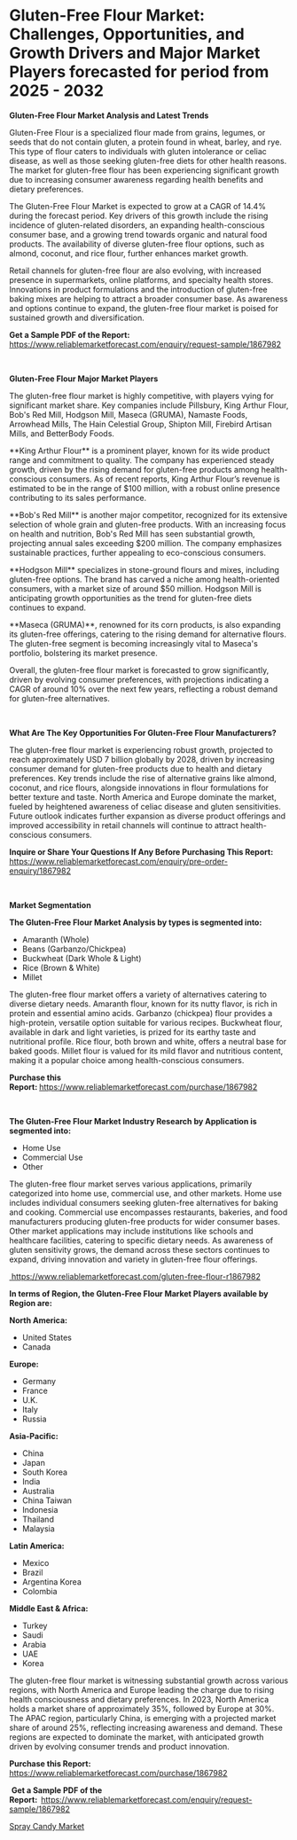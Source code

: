 <p><h1>Gluten-Free Flour Market: Challenges, Opportunities, and Growth Drivers and Major Market Players forecasted for period from 2025 - 2032</h1></p><p><strong>Gluten-Free Flour Market Analysis and Latest Trends</strong></p>
<p><p>Gluten-Free Flour is a specialized flour made from grains, legumes, or seeds that do not contain gluten, a protein found in wheat, barley, and rye. This type of flour caters to individuals with gluten intolerance or celiac disease, as well as those seeking gluten-free diets for other health reasons. The market for gluten-free flour has been experiencing significant growth due to increasing consumer awareness regarding health benefits and dietary preferences.</p><p>The Gluten-Free Flour Market is expected to grow at a CAGR of 14.4% during the forecast period. Key drivers of this growth include the rising incidence of gluten-related disorders, an expanding health-conscious consumer base, and a growing trend towards organic and natural food products. The availability of diverse gluten-free flour options, such as almond, coconut, and rice flour, further enhances market growth.</p><p>Retail channels for gluten-free flour are also evolving, with increased presence in supermarkets, online platforms, and specialty health stores. Innovations in product formulations and the introduction of gluten-free baking mixes are helping to attract a broader consumer base. As awareness and options continue to expand, the gluten-free flour market is poised for sustained growth and diversification.</p></p>
<p><strong>Get a Sample PDF of the Report:&nbsp;</strong> <a href="https://www.reliablemarketforecast.com/enquiry/request-sample/1867982?utm_campaign=3324&utm_medium=2&utm_source=Github&utm_content=ia&utm_term=07042025&utm_id=gluten-free-flour">https://www.reliablemarketforecast.com/enquiry/request-sample/1867982</a></p>
<p>&nbsp;</p>
<p><strong>Gluten-Free Flour Major Market Players</strong></p>
<p><p>The gluten-free flour market is highly competitive, with players vying for significant market share. Key companies include Pillsbury, King Arthur Flour, Bob's Red Mill, Hodgson Mill, Maseca (GRUMA), Namaste Foods, Arrowhead Mills, The Hain Celestial Group, Shipton Mill, Firebird Artisan Mills, and BetterBody Foods.</p><p>**King Arthur Flour** is a prominent player, known for its wide product range and commitment to quality. The company has experienced steady growth, driven by the rising demand for gluten-free products among health-conscious consumers. As of recent reports, King Arthur Flour’s revenue is estimated to be in the range of $100 million, with a robust online presence contributing to its sales performance.</p><p>**Bob's Red Mill** is another major competitor, recognized for its extensive selection of whole grain and gluten-free products. With an increasing focus on health and nutrition, Bob's Red Mill has seen substantial growth, projecting annual sales exceeding $200 million. The company emphasizes sustainable practices, further appealing to eco-conscious consumers.</p><p>**Hodgson Mill** specializes in stone-ground flours and mixes, including gluten-free options. The brand has carved a niche among health-oriented consumers, with a market size of around $50 million. Hodgson Mill is anticipating growth opportunities as the trend for gluten-free diets continues to expand.</p><p>**Maseca (GRUMA)**, renowned for its corn products, is also expanding its gluten-free offerings, catering to the rising demand for alternative flours. The gluten-free segment is becoming increasingly vital to Maseca's portfolio, bolstering its market presence.</p><p>Overall, the gluten-free flour market is forecasted to grow significantly, driven by evolving consumer preferences, with projections indicating a CAGR of around 10% over the next few years, reflecting a robust demand for gluten-free alternatives.</p></p>
<p>&nbsp;</p>
<p><strong>What Are The Key Opportunities For Gluten-Free Flour Manufacturers?</strong></p>
<p><p>The gluten-free flour market is experiencing robust growth, projected to reach approximately USD 7 billion globally by 2028, driven by increasing consumer demand for gluten-free products due to health and dietary preferences. Key trends include the rise of alternative grains like almond, coconut, and rice flours, alongside innovations in flour formulations for better texture and taste. North America and Europe dominate the market, fueled by heightened awareness of celiac disease and gluten sensitivities. Future outlook indicates further expansion as diverse product offerings and improved accessibility in retail channels will continue to attract health-conscious consumers.</p></p>
<p><strong>Inquire or Share Your Questions If Any Before Purchasing This Report:</strong> <a href="https://www.reliablemarketforecast.com/enquiry/pre-order-enquiry/1867982?utm_campaign=3324&utm_medium=2&utm_source=Github&utm_content=ia&utm_term=07042025&utm_id=gluten-free-flour">https://www.reliablemarketforecast.com/enquiry/pre-order-enquiry/1867982</a></p>
<p>&nbsp;</p>
<p><strong>Market Segmentation</strong></p>
<p><strong>The Gluten-Free Flour Market Analysis by types is segmented into:</strong></p>
<p><ul><li>Amaranth (Whole)</li><li>Beans (Garbanzo/Chickpea)</li><li>Buckwheat (Dark Whole & Light)</li><li>Rice (Brown & White)</li><li>Millet</li></ul></p>
<p><p>The gluten-free flour market offers a variety of alternatives catering to diverse dietary needs. Amaranth flour, known for its nutty flavor, is rich in protein and essential amino acids. Garbanzo (chickpea) flour provides a high-protein, versatile option suitable for various recipes. Buckwheat flour, available in dark and light varieties, is prized for its earthy taste and nutritional profile. Rice flour, both brown and white, offers a neutral base for baked goods. Millet flour is valued for its mild flavor and nutritious content, making it a popular choice among health-conscious consumers.</p></p>
<p><strong>Purchase this Report:&nbsp;</strong><a href="https://www.reliablemarketforecast.com/purchase/1867982?utm_campaign=3324&utm_medium=2&utm_source=Github&utm_content=ia&utm_term=07042025&utm_id=gluten-free-flour">https://www.reliablemarketforecast.com/purchase/1867982</a></p>
<p>&nbsp;</p>
<p><strong>The Gluten-Free Flour Market Industry Research by Application is segmented into:</strong></p>
<p><ul><li>Home Use</li><li>Commercial Use</li><li>Other</li></ul></p>
<p><p>The gluten-free flour market serves various applications, primarily categorized into home use, commercial use, and other markets. Home use includes individual consumers seeking gluten-free alternatives for baking and cooking. Commercial use encompasses restaurants, bakeries, and food manufacturers producing gluten-free products for wider consumer bases. Other market applications may include institutions like schools and healthcare facilities, catering to specific dietary needs. As awareness of gluten sensitivity grows, the demand across these sectors continues to expand, driving innovation and variety in gluten-free flour offerings.</p></p>
<p><a href="https://www.reliablemarketforecast.com/gluten-free-flour-r1867982?utm_campaign=3324&utm_medium=2&utm_source=Github&utm_content=ia&utm_term=07042025&utm_id=gluten-free-flour">&nbsp;https://www.reliablemarketforecast.com/gluten-free-flour-r1867982</a></p>
<p><strong>In terms of Region, the Gluten-Free Flour Market Players available by Region are:</strong></p>
<p>
    <p> <strong> North America: </strong>
        <ul>
            <li>United States</li>
            <li>Canada</li>
        </ul>
        </p> 
    <p> <strong> Europe: </strong>
        <ul>
            <li>Germany</li>
            <li>France</li>
            <li>U.K.</li>
            <li>Italy</li>
            <li>Russia</li>
        </ul>
        </p> 
    <p> <strong> Asia-Pacific: </strong>
        <ul>
            <li>China</li>
            <li>Japan</li>
            <li>South Korea</li>
            <li>India</li>
            <li>Australia</li>
            <li>China Taiwan</li>
            <li>Indonesia</li>
            <li>Thailand</li>
            <li>Malaysia</li>
        </ul>
        </p> 
    <p> <strong> Latin America: </strong>
        <ul>
            <li>Mexico</li>
            <li>Brazil</li>
            <li>Argentina Korea</li>
            <li>Colombia</li>
        </ul>
        </p> 
    <p> <strong> Middle East & Africa: </strong>
        <ul>
            <li>Turkey</li>
            <li>Saudi</li>
            <li>Arabia</li>
            <li>UAE</li>
            <li>Korea</li>
        </ul>
    </p>
    </p>
<p><p>The gluten-free flour market is witnessing substantial growth across various regions, with North America and Europe leading the charge due to rising health consciousness and dietary preferences. In 2023, North America holds a market share of approximately 35%, followed by Europe at 30%. The APAC region, particularly China, is emerging with a projected market share of around 25%, reflecting increasing awareness and demand. These regions are expected to dominate the market, with anticipated growth driven by evolving consumer trends and product innovation.</p></p>
<p><strong>Purchase this Report: </strong><a href="https://www.reliablemarketforecast.com/purchase/1867982?utm_campaign=3324&utm_medium=2&utm_source=Github&utm_content=ia&utm_term=07042025&utm_id=gluten-free-flour">https://www.reliablemarketforecast.com/purchase/1867982</a></p>
<p>&nbsp;<strong>Get a Sample PDF of the Report:&nbsp;&nbsp;</strong><a href="https://www.reliablemarketforecast.com/enquiry/request-sample/1867982?utm_campaign=3324&utm_medium=2&utm_source=Github&utm_content=ia&utm_term=07042025&utm_id=gluten-free-flour">https://www.reliablemarketforecast.com/enquiry/request-sample/1867982</a></p>
<p><strong></strong></p>
<p><p><a href="https://github.com/dibesnayee/Market-Research-Report-List-1/blob/main/spray-candy-market.md?utm_campaign=3324&utm_medium=2&utm_source=Github&utm_content=ia&utm_term=07042025&utm_id=gluten-free-flour">Spray Candy Market</a></p></p>